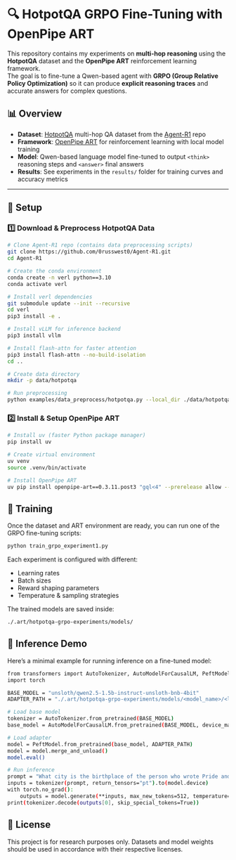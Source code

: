 # 🔍 HotpotQA GRPO Fine-Tuning with OpenPipe ART

This repository contains my experiments on **multi-hop reasoning** using the **HotpotQA** dataset and the **OpenPipe ART** reinforcement learning framework.  
The goal is to fine-tune a Qwen-based agent with **GRPO (Group Relative Policy Optimization)** so it can produce **explicit reasoning traces** and accurate answers for complex questions.

## 📊 Overview

- **Dataset**: [HotpotQA](https://hotpotqa.github.io/) multi-hop QA dataset from the [Agent-R1](https://github.com/0russwest0/Agent-R1) repo  
- **Framework**: [OpenPipe ART](https://github.com/OpenPipe/ART) for reinforcement learning with local model training  
- **Model**: Qwen-based language model fine-tuned to output `<think>` reasoning steps and `<answer>` final answers  
- **Results**: See experiments in the `results/` folder for training curves and accuracy metrics  

---

## 📂 Setup

### 1️⃣ Download & Preprocess HotpotQA Data

```bash
# Clone Agent-R1 repo (contains data preprocessing scripts)
git clone https://github.com/0russwest0/Agent-R1.git
cd Agent-R1

# Create the conda environment
conda create -n verl python==3.10
conda activate verl

# Install verl dependencies
git submodule update --init --recursive
cd verl
pip3 install -e .

# Install vLLM for inference backend
pip3 install vllm

# Install flash-attn for faster attention
pip3 install flash-attn --no-build-isolation
cd ..

# Create data directory
mkdir -p data/hotpotqa

# Run preprocessing
python examples/data_preprocess/hotpotqa.py --local_dir ./data/hotpotqa
```
### 2️⃣ Install & Setup OpenPipe ART
```bash
# Install uv (faster Python package manager)
pip install uv

# Create virtual environment
uv venv
source .venv/bin/activate

# Install OpenPipe ART
uv pip install openpipe-art==0.3.11.post3 "gql<4" --prerelease allow --no-cache-dir
```
## 🚀 Training

Once the dataset and ART environment are ready, you can run one of the GRPO fine-tuning scripts:
```bash
python train_grpo_experiment1.py
```

Each experiment is configured with different:
- Learning rates
- Batch sizes
- Reward shaping parameters
- Temperature & sampling strategies
  
The trained models are saved inside:
```bash
./.art/hotpotqa-grpo-experiments/models/
```
## 💬 Inference Demo

Here’s a minimal example for running inference on a fine-tuned model:
```bash
from transformers import AutoTokenizer, AutoModelForCausalLM, PeftModel
import torch

BASE_MODEL = "unsloth/qwen2.5-1.5b-instruct-unsloth-bnb-4bit"
ADAPTER_PATH = "./.art/hotpotqa-grpo-experiments/models/<model_name>/<latest_checkpoint>"

# Load base model
tokenizer = AutoTokenizer.from_pretrained(BASE_MODEL)
base_model = AutoModelForCausalLM.from_pretrained(BASE_MODEL, device_map="auto")

# Load adapter
model = PeftModel.from_pretrained(base_model, ADAPTER_PATH)
model = model.merge_and_unload()
model.eval()

# Run inference
prompt = "What city is the birthplace of the person who wrote Pride and Prejudice?"
inputs = tokenizer(prompt, return_tensors="pt").to(model.device)
with torch.no_grad():
    outputs = model.generate(**inputs, max_new_tokens=512, temperature=0.7, top_p=0.9)
print(tokenizer.decode(outputs[0], skip_special_tokens=True))
```

## 📜 License

This project is for research purposes only.
Datasets and model weights should be used in accordance with their respective licenses.
